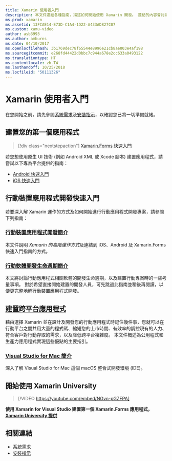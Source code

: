 ```yaml
---
title: Xamarin 使用者入門
description: 本文件連結各種指南，描述如何開始使用 Xamarin 開發。 連結的內容會討論如何建置第一個應用程式、提供行動應用程式開發的一般簡介，並會查看 Xamarin University 的訓練。
ms.prod: xamarin
ms.assetid: 13FCAE14-E73D-C1A4-1D22-A433AD827C07
ms.custom: xamu-video
author: asb3993
ms.author: amburns
ms.date: 04/10/2017
ms.openlocfilehash: 3b1769dec78f65544e8996e21cb8ae003e4af198
ms.sourcegitcommit: e268fd44422d0bbc7c944a678e2cc633a0493122
ms.translationtype: HT
ms.contentlocale: zh-TW
ms.lasthandoff: 10/25/2018
ms.locfileid: "50111326"
---
```

# <a name="get-started-with-xamarin"></a>Xamarin 使用者入門

在您開始之前，請先參閱[系統需求](requirements.md)及[安裝指示](installation/index.md)，以確認您已將一切準備就緒。

## <a name="build-your-first-app"></a>建置您的第一個應用程式

> [!div class="nextstepaction"]
> [Xamarin.Forms 快速入門](~/xamarin-forms/get-started/hello-xamarin-forms/quickstart.md)

若您想使用原生 UI 技術 (例如 Android XML 或 Xcode 腳本) 建置應用程式，請嘗試以下專為平台提供的指南：

- [Android 快速入門](~/android/get-started/hello-android/hello-android-quickstart.md)
- [iOS 快速入門](~/ios/get-started/hello-ios/hello-ios-quickstart.md)

## <a name="getting-started-with-mobile-development"></a>行動裝置應用程式開發快速入門

若要深入解 Xamarin 運作的方式及如何開始進行行動應用程式開發專案，請參閱下列指南：

### <a name="introduction-to-mobile-developmentcross-platformget-startedintroduction-to-mobile-developmentmd"></a>[行動裝置應用程式開發簡介](~/cross-platform/get-started/introduction-to-mobile-development.md)

本文件說明 *Xamarin 的高階運作方式*及連結到 iOS、Android 及 Xamarin.Forms 快速入門指南的方式。

### <a name="introduction-to-the-mobile-software-development-lifecyclecross-platformget-startedintroduction-to-mobile-sdlcmd"></a>[行動軟體開發生命週期簡介](~/cross-platform/get-started/introduction-to-mobile-sdlc.md)

本文將討論行動應用程式相關軟體的開發生命週期，以及建置行動專案時的一些考量事項。 對於希望直接開始建置的開發人員，可先跳過此指南並稍後再閱讀，以便更完整地解行動裝置應用程式開發。

## <a name="building-cross-platform-applicationscross-platformapp-fundamentalsbuilding-cross-platform-applicationsindexmd"></a>[建置跨平台應用程式](~/cross-platform/app-fundamentals/building-cross-platform-applications/index.md)

藉由選擇 Xamarin 並在設計及開發您的行動應用程式時記住幾件事，您就可以在行動平台之間共用大量的程式碼、縮短您的上市時間、有效率的調控現有的人力、符合客戶對行動存取的需求，以及降低跨平台複雜度。&nbsp;本文件概述為公用程式和生產力應用程式實現這些優點的主要指引。

### <a name="introducing-visual-studio-for-machttpsdocsmicrosoftcomvisualstudiomac"></a>[Visual Studio for Mac 簡介](https://docs.microsoft.com/visualstudio/mac/)

深入了解 Visual Studio for Mac 這個 macOS 整合式開發環境 (IDE)。

## <a name="get-started-with-xamarin-university"></a>開始使用 Xamarin University

> [!VIDEO https://youtube.com/embed/NGvn-pGZFPA]

**使用 Xamarin for Visual Studio 建置第一個 Xamarin.Forms 應用程式，[Xamarin University 提供](https://university.xamarin.com)**

## <a name="related-links"></a>相關連結

- [系統需求](requirements.md)
- [安裝指示](~/cross-platform/get-started/installation/index.md)
